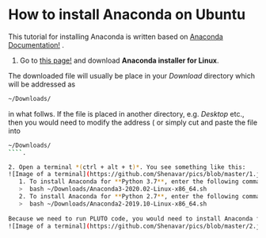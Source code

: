 # How to install Anaconda on Ubuntu
This tutorial for installing Anaconda is written based on
[Anaconda Documentation!](https://docs.anaconda.com/anaconda/install/linux/)
.

1. Go to 
[this page!](https://www.anaconda.com/products/individual#linux) 
and download **Anaconda installer for Linux**.

The downloaded file will usually be place in your *Download* directory which will be addressed as
```sh
~/Downloads/
````
in what follws. If the file is placed in another directory, e.g. *Desktop* etc., then you would need to modify the address ( or simply cut and paste the file into 
```sh
~/Downloads/
````.

2. Open a terminal *(ctrl + alt + t)*. You see something like this:
![Image of a terminal](https://github.com/Shenavar/pics/blob/master/1.jpg)
   1. To install Anaconda for **Python 3.7**, enter the following command in your terminal:
   >  bash ~/Downloads/Anaconda3-2020.02-Linux-x86_64.sh
   2. To install Anaconda for **Python 2.7**, enter the following command in your terminal:
   >  bash ~/Downloads/Anaconda2-2019.10-Linux-x86_64.sh
   
Because we need to run PLUTO code, you would need to install Anaconda for **Python 3.7**. So, you should run the first command in your terminal:
![Image of a terminal](https://github.com/Shenavar/pics/blob/master/2.jpg)
